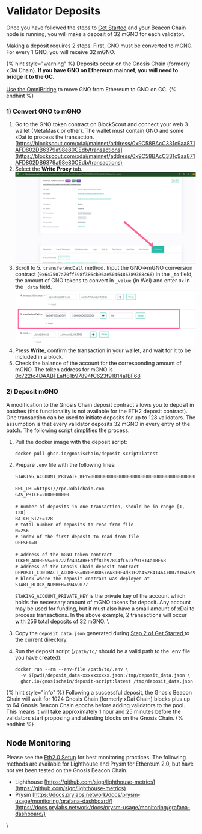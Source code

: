 # Validator Deposits

Once you have followed the steps to [Get Started](get-started.md) and your Beacon Chain node is running, you will make a deposit of 32 mGNO for each validator.

Making a deposit requires 2 steps. First, GNO must be converted to mGNO. For every 1 GNO, you will receive 32 mGNO.&#x20;

{% hint style="warning" %}
Deposits occur on the Gnosis Chain (formerly xDai Chain). **If you have GNO on Ethereum mainnet, you will need to bridge it to the GC**. \
\
[Use the OmniBridge](https://omni.xdaichain.com/bridge) to move GNO from Ethereum to GNO on GC.&#x20;
{% endhint %}

### 1) Convert GNO to mGNO

1. Go to the GNO token contract on BlockScout and connect your web 3 wallet (MetaMask or other). The wallet must contain GNO and some xDai to process the transaction. [https://blockscout.com/xdai/mainnet/address/0x9C58BAcC331c9aa871AFD802DB6379a98e80CEdb/transactions](https://blockscout.com/xdai/mainnet/address/0x9C58BAcC331c9aa871AFD802DB6379a98e80CEdb/transactions)
2. Select the **Write Proxy** tab.\
   ![](../.gitbook/assets/write-proxy.png)
3. Scroll to 5. `transferAndCall` method. Input the GNO->mGNO conversion contract (`0x647507a70ff598f386cb96ae5046486389368c66`) in the `_to` field, the amount of GNO tokens to convert in `_value` (in Wei) and enter `0x` in the   `_data` field.\
   ![](../.gitbook/assets/transfer-and-call.png)
4. Press **Write**, confirm the transaction in your wallet, and wait for it to be included in a block.
5. Check the balance of the account for the corresponding amount of mGNO. The token address for mGNO is [0x722fc4DAABFEaff81b97894fC623f91814a1BF68](https://blockscout.com/xdai/mainnet/token/0x722fc4DAABFEaff81b97894fC623f91814a1BF68/token-transfers)

### 2) Deposit mGNO

A modification to the Gnosis Chain deposit contract allows you to deposit in batches (this functionality is not available for the ETH2 deposit contract). One transaction can be used to initiate deposits for up to 128 validators. The assumption is that every validator deposits 32 mGNO in every entry of the batch. The following script simplifies the process.

1.  Pull the docker image with the deposit script:

    ```
    docker pull ghcr.io/gnosischain/deposit-script:latest
    ```
2.  Prepare `.env` file with the following lines:

    ```
    STAKING_ACCOUNT_PRIVATE_KEY=0000000000000000000000000000000000000000000000000000000000000000

    RPC_URL=https://rpc.xdaichain.com
    GAS_PRICE=2000000000

    # number of deposits in one transaction, should be in range [1, 128]
    BATCH_SIZE=128
    # total number of deposits to read from file
    N=256
    # index of the first deposit to read from file
    OFFSET=0

    # address of the mGNO token contract
    TOKEN_ADDRESS=0x722fc4DAABFEaff81b97894fC623f91814a1BF68
    # address of the Gnosis Chain deposit contract
    DEPOSIT_CONTRACT_ADDRESS=0x0B98057eA310F4d31F2a452B414647007d1645d9 
    # block where the deposit contract was deployed at
    START_BLOCK_NUMBER=19469077
    ```

    `STAKING_ACCOUNT_PRIVATE_KEY` is the private key of the account which holds the necessary amount of mGNO tokens for deposit. Any account may be used for funding, but it must also have a small amount of xDai to process transactions. In the above example, 2 transactions will occur with 256 total deposits of 32 mGNO. \

3. Copy the `deposit_data.json` generated during [Step 2 of Get Started ](get-started.md#2-generate-validator-account-s-and-deposit-data)to the current directory.
4.  Run the deposit script (`/path/to/` should be a valid path to the .env file you have created):

    ```
    docker run --rm --env-file /path/to/.env \
      -v $(pwd)/deposit_data-xxxxxxxxxx.json:/tmp/deposit_data.json \
      ghcr.io/gnosischain/deposit-script:latest /tmp/deposit_data.json
    ```

{% hint style="info" %}
Following a successful deposit, the Gnosis Beacon Chain will wait for 1024 Gnosis Chain (formerly xDai Chain) blocks plus up to 64 Gnosis Beacon Chain epochs before adding validators to the pool. This means it will take approximately 1 hour and 25 minutes before the validators start proposing and attesting blocks on the Gnosis Chain.
{% endhint %}

## Node Monitoring

Please see the [Eth2.0 Setup](https://launchpad.ethereum.org/en/) for best monitoring practices. The following methods are available for Lighthouse and Prysm for Ethereum 2.0, but have not yet been tested on the Gnosis Beacon Chain.

* Lighthouse [https://github.com/sigp/lighthouse-metrics](https://github.com/sigp/lighthouse-metrics)
* Prysm [https://docs.prylabs.network/docs/prysm-usage/monitoring/grafana-dashboard/](https://docs.prylabs.network/docs/prysm-usage/monitoring/grafana-dashboard/)

\

